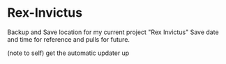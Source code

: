 # Rex-Invictus
Backup and Save location for my current project "Rex Invictus"
Save date and time for reference and pulls for future.

(note to self) get the automatic updater up
